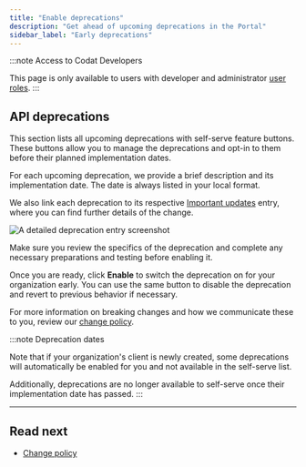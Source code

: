 ```yaml
---
title: "Enable deprecations"
description: "Get ahead of upcoming deprecations in the Portal"
sidebar_label: "Early deprecations"
---
```


:::note Access to Codat Developers

This page is only available to users with developer and administrator [user roles](/configure/user-management/user-roles).
:::

## API deprecations

This section lists all upcoming deprecations with self-serve feature buttons. These buttons allow you to manage the deprecations and opt-in to them before their planned implementation dates.

For each upcoming deprecation, we provide a brief description and its implementation date. The date is always listed in your local format.

We also link each deprecation to its respective [Important updates](/updates) entry, where you can find further details of the change.

<img
  src="/img/old/3851067-deprecation.PNG"
  alt="A detailed deprecation entry screenshot"
/>

Make sure you review the specifics of the deprecation and complete any necessary preparations and testing before enabling it.

Once you are ready, click **Enable** to switch the deprecation on for your organization early. You can use the same button to disable the deprecation and revert to previous behavior if necessary.

For more information on breaking changes and how we communicate these to you, review our [change policy](/using-the-api/change-policy).

:::note Deprecation dates

Note that if your organization's client is newly created, some deprecations will automatically be enabled for you and not available in the self-serve list.

Additionally, deprecations are no longer available to self-serve once their implementation date has passed.
:::

---

## Read next

- [Change policy](/using-the-api/change-policy)
